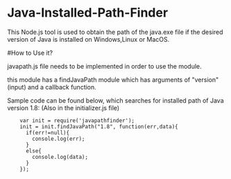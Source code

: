 # Java-Installed-Path-Finder

This Node.js tool is used to obtain the path of the java.exe file if the desired version of Java is installed on Windows,Linux or MacOS.

#How to Use it?

javapath.js file needs to be implemented in order to use the module.

this module has a findJavaPath module which has arguments of "version"(input) and a callback function.

Sample code can be found below, which searches for installed path of Java version 1.8: (Also in the initializer.js file)

		var init = require('javapathfinder');
		init = init.findJavaPath("1.8", function(err,data){
		  if(err!=null){
		    console.log(err);
		  }
		  else{
		    console.log(data);
		  }
		});

